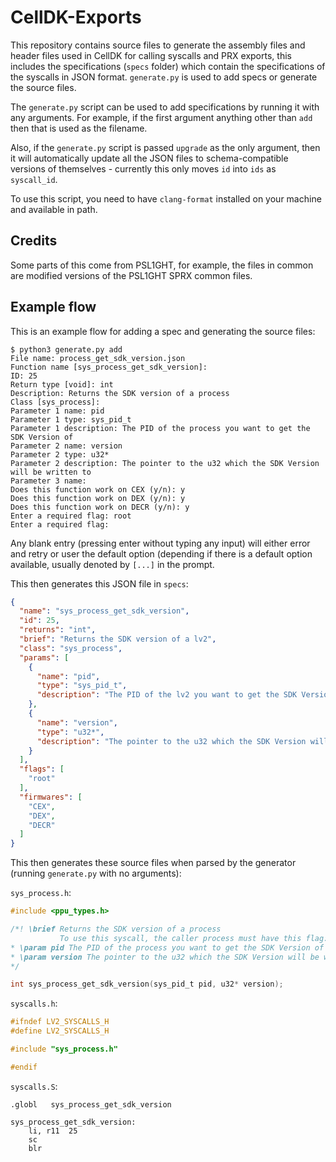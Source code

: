 # CellDK-Exports

This repository contains source files to generate the assembly files and header files used in CellDK for calling syscalls and PRX exports, this includes the specifications (`specs` folder) which contain the specifications of the syscalls in JSON format. `generate.py` is used to add specs or generate the source files.

The `generate.py` script can be used to add specifications by running it with any arguments. For example, if the first argument anything other than `add` then that is used as the filename.

Also, if the `generate.py` script is passed `upgrade` as the only argument, then it will automatically update all the JSON files to schema-compatible versions of themselves - currently this only moves `id` into `ids` as `syscall_id`.

To use this script, you need to have `clang-format` installed on your machine and available in path.

## Credits

Some parts of this come from PSL1GHT, for example, the files in common are modified versions of the PSL1GHT SPRX common files.

## Example flow
This is an example flow for adding a spec and generating the source files:
```
$ python3 generate.py add
File name: process_get_sdk_version.json
Function name [sys_process_get_sdk_version]: 
ID: 25
Return type [void]: int
Description: Returns the SDK version of a process
Class [sys_process]: 
Parameter 1 name: pid
Parameter 1 type: sys_pid_t
Parameter 1 description: The PID of the process you want to get the SDK Version of
Parameter 2 name: version
Parameter 2 type: u32*
Parameter 2 description: The pointer to the u32 which the SDK Version will be written to
Parameter 3 name: 
Does this function work on CEX (y/n): y
Does this function work on DEX (y/n): y
Does this function work on DECR (y/n): y
Enter a required flag: root
Enter a required flag:
```
Any blank entry (pressing enter without typing any input) will either error and retry or user the default option (depending if there is a default option available, usually denoted by `[...]` in the prompt.

This then generates this JSON file in `specs`:
```json
{
  "name": "sys_process_get_sdk_version",
  "id": 25,
  "returns": "int",
  "brief": "Returns the SDK version of a lv2",
  "class": "sys_process",
  "params": [
    {
      "name": "pid",
      "type": "sys_pid_t",
      "description": "The PID of the lv2 you want to get the SDK Version of"
    },
    {
      "name": "version",
      "type": "u32*",
      "description": "The pointer to the u32 which the SDK Version will be written to"
    }
  ],
  "flags": [
    "root"
  ],
  "firmwares": [
    "CEX",
    "DEX",
    "DECR"
  ]
}
```
This then generates these source files when parsed by the generator (running `generate.py` with no arguments):

`sys_process.h`:
```h
#include <ppu_types.h>

/*! \brief Returns the SDK version of a process
           To use this syscall, the caller process must have this flag: root. This syscall works on: CEX, DEX, DECR firmwares
* \param pid The PID of the process you want to get the SDK Version of
* \param version The pointer to the u32 which the SDK Version will be written to
*/

int sys_process_get_sdk_version(sys_pid_t pid, u32* version);
```
`syscalls.h`:
```h
#ifndef LV2_SYSCALLS_H
#define LV2_SYSCALLS_H

#include "sys_process.h"

#endif
```
`syscalls.S`:
```
.globl   sys_process_get_sdk_version

sys_process_get_sdk_version:
    li, r11  25
    sc
    blr
```
